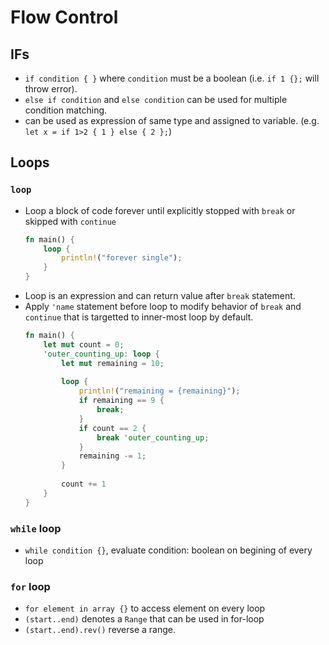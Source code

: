 # Flow Control

## IFs

- `if condition { }` where `condition` must be a boolean (i.e. `if 1 {};` will throw error).
- `else if condition` and `else condition` can be used for multiple condition matching.
- can be used as expression of same type and assigned to variable. (e.g. `let x = if 1>2 { 1 } else { 2 };`)

## Loops

### `loop`

- Loop a block of code forever until explicitly stopped with `break` or skipped with `continue`
    ```rust
    fn main() {
        loop {
            println!("forever single");
        }
    }
    ```
- Loop is an expression and can return value after `break` statement.
- Apply `'name` statement before loop to modify behavior of `break` and `continue` that is targetted to inner-most loop by default.
    ```rust
    fn main() {
        let mut count = 0;
        'outer_counting_up: loop {
            let mut remaining = 10;
            
            loop {
                println!("remaining = {remaining}");
                if remaining == 9 {
                    break;
                }
                if count == 2 {
                    break 'outer_counting_up;
                }
                remaining -= 1;
            }
            
            count += 1
        }
    }
    ```


### `while` loop

- `while condition {}`, evaluate condition: boolean on begining of every loop

### `for` loop

- `for element in array {}` to access element on every loop
- `(start..end)` denotes a `Range` that can be used in for-loop
- `(start..end).rev()` reverse a range.
